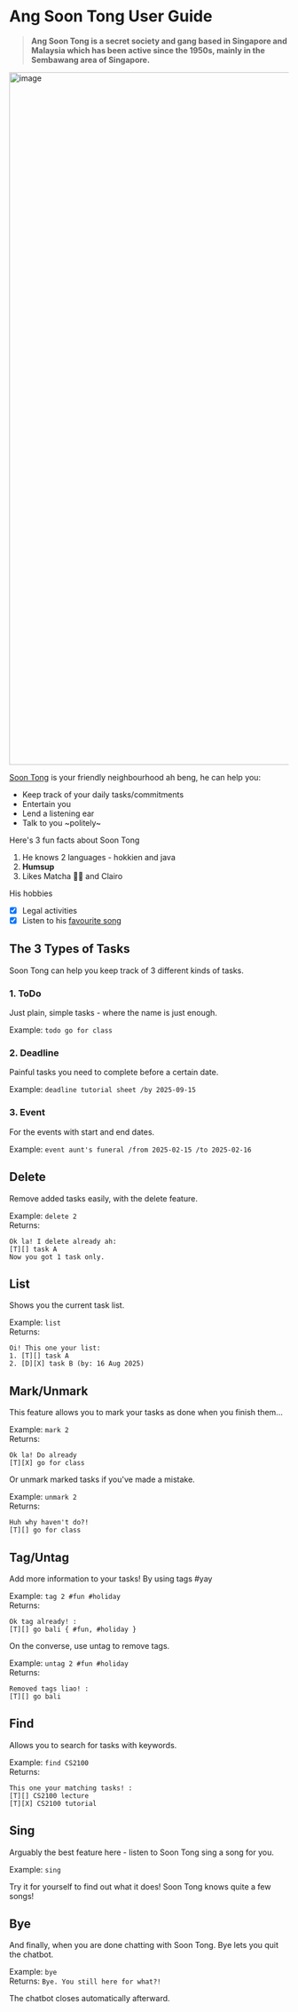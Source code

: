 # Ang Soon Tong User Guide
> **Ang Soon Tong is a secret society and gang based in Singapore and Malaysia which has been active since the 1950s, mainly in the Sembawang area of Singapore.**

<img width="798" height="1248" alt="image" src="https://github.com/user-attachments/assets/99b6e451-8c52-49ec-8737-5dfc7d67d119" />

[Soon Tong](https://soundcloud.com/21ast/21-ast-pht-gss-18siaokimtian) is your friendly neighbourhood ah beng, he can help you:

- Keep track of your daily tasks/commitments
- Entertain you
- Lend a listening ear
- Talk to you ~politely~

Here's 3 fun facts about Soon Tong

1. He knows 2 languages - hokkien and java
2. **Humsup**
3. Likes Matcha 🍵🍃 and Clairo

His hobbies

- [x] Legal activities
- [x] Listen to his [favourite song](https://soundcloud.com/nicholas-chong-19/crazy-baby-nightcore-remix?si=4a9cc4d856c940eab66aadf5184fc5b4&utm_source=clipboard&utm_medium=text&utm_campaign=social_sharing)

## The 3 Types of Tasks

Soon Tong can help you keep track of 3 different kinds of tasks.

### 1. ToDo
Just plain, simple tasks - where the name is just enough.

Example: `todo go for class`

### 2. Deadline
Painful tasks you need to complete before a certain date.

Example: `deadline tutorial sheet /by 2025-09-15`

### 3. Event
For the events with start and end dates.

Example: `event aunt's funeral /from 2025-02-15 /to 2025-02-16`

## Delete
Remove added tasks easily, with the delete feature.

Example: `delete 2`\
Returns: 
```
Ok la! I delete already ah:
[T][] task A
Now you got 1 task only.
```

## List
Shows you the current task list.

Example: `list`\
Returns: 
```
Oi! This one your list:
1. [T][] task A
2. [D][X] task B (by: 16 Aug 2025)
```

## Mark/Unmark
This feature allows you to mark your tasks
as done when you finish them...

Example: `mark 2`\
Returns:
```
Ok la! Do already
[T][X] go for class 
```

Or unmark marked tasks if you've made a mistake.

Example: `unmark 2`\
Returns:
```
Huh why haven't do?!
[T][] go for class 
```

## Tag/Untag
Add more information to your tasks! By using tags #yay

Example: `tag 2 #fun #holiday`\
Returns: 
```
Ok tag already! :
[T][] go bali { #fun, #holiday }
```

On the converse, use untag to remove tags.

Example: `untag 2 #fun #holiday`\
Returns:
```
Removed tags liao! :
[T][] go bali
```

## Find
Allows you to search for tasks with keywords.

Example: `find CS2100`\
Returns:
```
This one your matching tasks! :
[T][] CS2100 lecture
[T][X] CS2100 tutorial
```

## Sing
Arguably the best feature here - listen to Soon Tong sing a song for you.

Example: `sing`

Try it for yourself to find out what it does! Soon Tong knows quite a few songs!

## Bye
And finally, when you are done chatting with Soon Tong. Bye lets you quit the chatbot.

Example: `bye`\
Returns: `Bye. You still here for what?!`

The chatbot closes automatically afterward.
